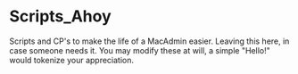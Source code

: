 # Scripts_Ahoy
Scripts and CP's to make the life of a MacAdmin easier. 
Leaving this here, in case someone needs it.
You may modify these at will, a simple "Hello!" would tokenize your appreciation.
